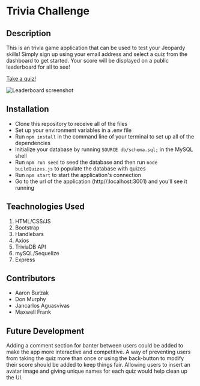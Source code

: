 # Trivia Challenge

## Description

This is an trivia game application that can be used to test your Jeopardy skills! Simply sign up using your email address and select a quiz from the dashboard to get started. Your score will be displayed on a public leaderboard for all to see! 

[Take a quiz!](https://boiling-reaches-95982.herokuapp.com/)

![Leaderboard screenshot](https://github.com/dpmurphy11/trivia-challenge/blob/main/assets/images/trivia-challenge-photo.png)

## Installation

   - Clone this repository to receive all of the files
   - Set up your environment variables in a .env file
   - Run `npm install` in the command line of your terminal to set up all of the dependencies
   - Initialize your database by running `SOURCE db/schema.sql;` in the MySQL shell
   - Run `npm run seed` to seed the database and then run `node buildQuizes.js` to populate the database with quizes
   - Run `npm start` to start the application's connection
   - Go to the url of the application (http//:localhost:3001) and you'll see it running

## Teachnologies Used

  1. HTML/CSS/JS
  2. Bootstrap
  3. Handlebars
  4. Axios
  5. TriviaDB API
  6. mySQL/Sequelize
  7. Express

## Contributors
  - Aaron Burzak
  - Don Murphy
  - Jancarlos Aguasvivas
  - Maxwell Frank

## Future Development

Adding a comment section for banter between users could be added to make the app more interactive and competitive. A way of preventing users from taking the quiz more than once or using the back-button to modify their score should be added to keep things fair. Allowing users to insert an avatar image and giving unique names for each quiz would help clean up the UI.